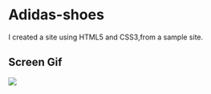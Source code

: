 # Adidas-shoes
I created a site using HTML5 and CSS3,from a sample site.

<h2>Screen Gif</h2>

![](ekran.gif)
